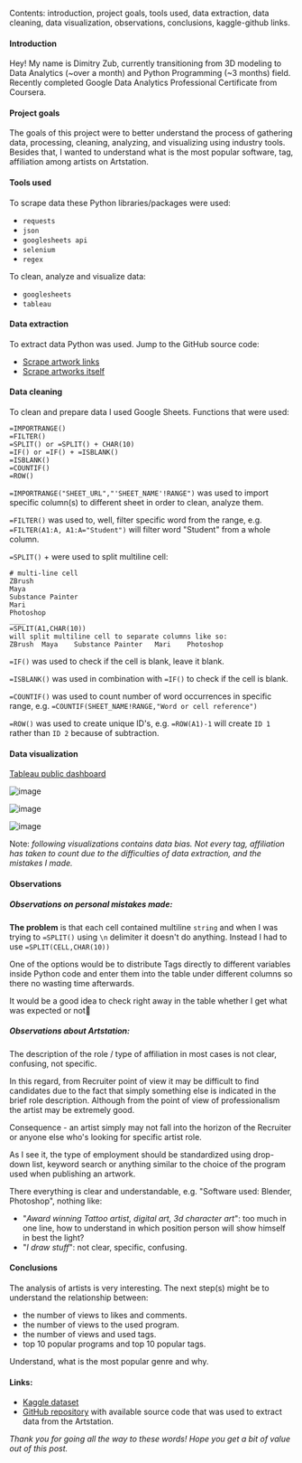 Contents: introduction, project goals, tools used, data extraction, data cleaning, data visualization, observations, conclusions, kaggle-github links.

#### Introduction
Hey! My name is Dimitry Zub, currently transitioning from 3D modeling to Data Analytics (~over a month) and Python Programming (~3 months) field. Recently completed Google Data Analytics Professional Certificate from Coursera.

#### Project goals

The goals of this project were to better understand the process of gathering data, processing, cleaning, analyzing, and visualizing using industry tools. Besides that, I wanted to understand what is the most popular software, tag, affiliation among artists on Artstation.

#### Tools used
To scrape data these Python libraries/packages were used:
- `requests`
- `json`
- `googlesheets api`
- `selenium`
- `regex`

To clean, analyze and visualize data:
- `googlesheets`
- `tableau`

#### Data extraction
To extract data Python was used. Jump to the GitHub source code:
- [Scrape artwork links](https://github.com/dimitryzub/artstation-artwork-analysis/blob/main/scrape_links.py)
- [Scrape artworks itself](https://github.com/dimitryzub/artstation-artwork-analysis/blob/main/scrape_artworks.py)

#### Data cleaning

To clean and prepare data I used Google Sheets. Functions that were used:
```
=IMPORTRANGE()
=FILTER()
=SPLIT() or =SPLIT() + CHAR(10)
=IF() or =IF() + =ISBLANK()
=ISBLANK()
=COUNTIF()
=ROW()
```
`=IMPORTRANGE("SHEET_URL","'SHEET_NAME'!RANGE")` was used to import specific column(s) to different sheet in order to clean, analyze them.

`=FILTER()` was used to, well, filter specific word from the range, e.g. `=FILTER(A1:A, A1:A="Student")` will filter word "Student" from a whole column.

`=SPLIT()` + were used to split multiline cell:
```lang-none
# multi-line cell
ZBrush
Maya
Substance Painter
Mari
Photoshop
____
=SPLIT(A1,CHAR(10)) 
will split multiline cell to separate columns like so: 
ZBrush	Maya	Substance Painter	Mari	Photoshop
```

`=IF()` was used to check if the cell is blank, leave it blank.

`=ISBLANK()` was used in combination with `=IF()` to check if the cell is blank.

`=COUNTIF()` was used to count number of word occurrences in specific range, e.g. `=COUNTIF(SHEET_NAME!RANGE,"Word or cell reference")`

`=ROW()` was used to create unique ID's, e.g. `=ROW(A1)-1` will create `ID 1` rather than `ID 2` because of subtraction.

#### Data visualization

[Tableau public dashboard](https://public.tableau.com/app/profile/dimitry.zub/viz/Artstationanalysis/ArtstationDashboard)

![image](https://user-images.githubusercontent.com/78694043/119978304-23cb0380-bfc2-11eb-8b70-e84100fa7630.png)

![image](https://user-images.githubusercontent.com/78694043/119978269-1ada3200-bfc2-11eb-981f-b8ad2c2c0ff1.png)

![image](https://user-images.githubusercontent.com/78694043/119978237-101f9d00-bfc2-11eb-9285-e0d9bcf688ee.png)

Note: *following visualizations contains data bias. Not every tag, affiliation has taken to count due to the difficulties of data extraction, and the mistakes I made.*

#### Observations
##### Observations on personal mistakes made:
**The problem** is that each cell contained multiline `string` and when I was trying to `=SPLIT()` using `\n` delimiter it doesn't do anything. Instead I had to use `=SPLIT(CELL,CHAR(10))`

One of the options would be to distribute Tags directly to different variables inside Python code and enter them into the table under different columns so there no wasting time afterwards.

It would be a good idea to check right away in the table whether I get what was expected or not🙂

##### Observations about Artstation:
The description of the role / type of affiliation in most cases is not clear, confusing, not specific.

In this regard, from Recruiter point of view it may be difficult to find candidates due to the fact that simply something else is indicated in the brief role description.
Although from the point of view of professionalism the artist may be extremely good.

Consequence - an artist simply may not fall into the horizon of the Recruiter or anyone else who's looking for specific artist role.

As I see it, the type of employment should be standardized using drop-down list, keyword search or anything similar to the choice of the program used when publishing an artwork.

There everything is clear and understandable, e.g. "Software used: Blender, Photoshop", nothing like:
- "*Award winning Tattoo artist, digital art, 3d character art*": too much in one line, how to understand in which position person will show himself in best the light?
- "*I draw stuff*": not clear, specific, confusing.

#### Conclusions

The analysis of artists is very interesting. The next step(s) might be to understand the relationship between:
- the number of views to likes and comments.
- the number of views to the used program.
- the number of views and used tags.
- top 10 popular programs and top 10 popular tags.

Understand, what is the most popular genre and why.

#### Links:
* [Kaggle dataset](https://www.kaggle.com/dimitryzub/artstation)
* [GitHub repository](https://github.com/dimitryzub/artstation-artwork-analysis) with available source code that was used to extract data from the Artstation.

*Thank you for going all the way to these words! Hope you get a bit of value out of this post.*